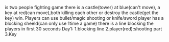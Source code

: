 is two people fighting game
there is a castle(tower) at blue(can't move), a key at red(can move),both killing each other or destroy the castle(get the key) win.
Players can use bullet/magic shooting or knife/sword
player has a blocking sheeld(can only use 1time a game)
there is a line blocking the players in first 30 seconds
Day1: 1.blocking line 2.player(red):shooting part 3.Key
